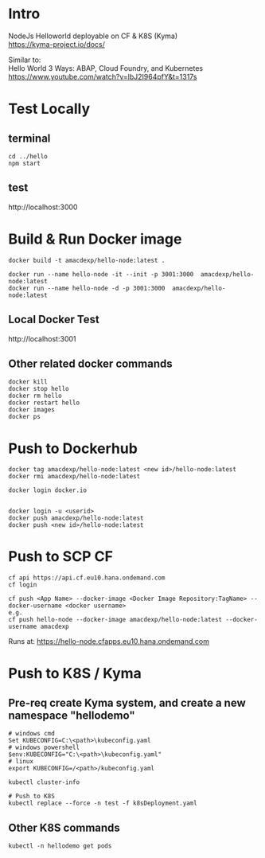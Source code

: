 # Intro
NodeJs Helloworld deployable on CF & K8S (Kyma)  
https://kyma-project.io/docs/

Similar to:  
Hello World 3 Ways: ABAP, Cloud Foundry, and Kubernetes  
https://www.youtube.com/watch?v=lbJ2I964pfY&t=1317s



# Test Locally
## terminal
```shell
cd ../hello  
npm start  
```

## test
http://localhost:3000  

# Build & Run Docker image
```shell
docker build -t amacdexp/hello-node:latest .  

docker run --name hello-node -it --init -p 3001:3000  amacdexp/hello-node:latest  
docker run --name hello-node -d -p 3001:3000  amacdexp/hello-node:latest  
```

## Local Docker Test
http://localhost:3001

## Other related docker commands
```shell
docker kill  
docker stop hello  
docker rm hello  
docker restart hello  
docker images  
docker ps  
```



# Push to Dockerhub
```shell
docker tag amacdexp/hello-node:latest <new id>/hello-node:latest
docker rmi amacdexp/hello-node:latest

docker login docker.io


docker login -u <userid>
docker push amacdexp/hello-node:latest
docker push <new id>/hello-node:latest
```


# Push to SCP CF
```shell
cf api https://api.cf.eu10.hana.ondemand.com
cf login 

cf push <App Name> --docker-image <Docker Image Repository:TagName> --docker-username <docker username>
e.g.
cf push hello-node --docker-image amacdexp/hello-node:latest --docker-username amacdexp
```

Runs at: 
https://hello-node.cfapps.eu10.hana.ondemand.com

# Push to K8S / Kyma
## Pre-req create Kyma system, and create a new namespace "hellodemo"
```shell
# windows cmd
Set KUBECONFIG=C:\<path>\kubeconfig.yaml 
# windows powershell
$env:KUBECONFIG="C:\<path>\kubeconfig.yaml" 
# linux
export KUBECONFIG=/<path>/kubeconfig.yaml 

kubectl cluster-info 

# Push to K8S
kubectl replace --force -n test -f k8sDeployment.yaml  
```


## Other K8S commands
```shell
kubectl -n hellodemo get pods  
```
